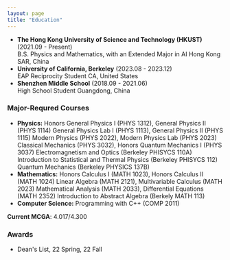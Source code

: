 ```yaml
---
layout: page
title: "Education"
---
```


* **The Hong Kong University of Science and Technology (HKUST)** (2021.09 - Present)  
  B.S. Physics and Mathematics, with an Extended Major in AI
  Hong Kong SAR, China
* **University of California, Berkeley** (2023.08 - 2023.12)  
  EAP Reciprocity Student
  CA, United States
* **Shenzhen Middle School** (2018.09 - 2021.06)  
  High School Student
  Guangdong, China

### Major-Requred Courses
* **Physics:**
  Honors General Physics I (PHYS 1312), General Physics II (PHYS 1114)
  General Physics Lab I (PHYS 1113), General Physics II (PHYS 1115)
  Modern Physics (PHYS 2022), Modern Physics Lab (PHYS 2023)
  Classical Mechanics (PHYS 3032), Honors Quantum Mechanics I (PHYS 3037)
  Electromagnetism and Optics (Berkeley PHISYCS 110A)
  Introduction to Statistical and Thermal Physics (Berkeley PHISYCS 112)
  Quantum Mechanics (Berkeley PHYSICS 137B)
* **Mathematics:**
  Honors Calculus I (MATH 1023), Honors Calculus II (MATH 1024)
  Linear Algebra (MATH 2121), Multivariable Calculus (MATH 2023)
  Mathematical Analysis (MATH 2033), Differential Equations (MATH 2352)
  Introduction to Abstract Algebra (Berkely MATH 113)
* **Computer Science:**
  Programming with C++ (COMP 2011)

**Current MCGA**: 4.017/4.300

### Awards
* Dean's List, 22 Spring, 22 Fall
